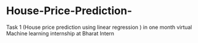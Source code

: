 # House-Price-Prediction-
Task 1 (House price prediction using linear regression ) in one month virtual Machine learning internship at Bharat Intern 
